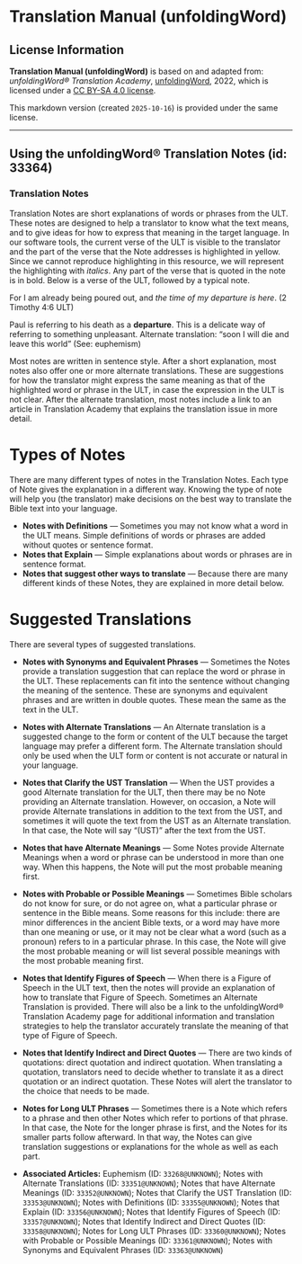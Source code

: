 # Translation Manual (unfoldingWord)

## License Information

**Translation Manual (unfoldingWord)** is based on and adapted from: _unfoldingWord® Translation Academy_, [unfoldingWord](https://unfoldingword.org/utw), 2022, which is licensed under a [CC BY-SA 4.0 license](https://creativecommons.org/licenses/by-sa/4.0/legalcode.en).

This markdown version (created `2025-10-16`) is provided under the same license.



--------------------------------

## Using the unfoldingWord® Translation Notes (id: 33364)

### Translation Notes

Translation Notes are short explanations of words or phrases from the ULT. These notes are designed to help a translator to know what the text means, and to give ideas for how to express that meaning in the target language. In our software tools, the current verse of the ULT is visible to the translator and the part of the verse that the Note addresses is highlighted in yellow. Since we cannot reproduce highlighting in this resource, we will represent the highlighting with *italics*. Any part of the verse that is quoted in the note is in bold. Below is a verse of the ULT, followed by a typical note.

For I am already being poured out, and *the time of my departure is here*. (2 Timothy 4:6 ULT)

Paul is referring to his death as a **departure**. This is a delicate way of referring to something unpleasant. Alternate translation: “soon I will die and leave this world” (See: euphemism)

Most notes are written in sentence style. After a short explanation, most notes also offer one or more alternate translations. These are suggestions for how the translator might express the same meaning as that of the highlighted word or phrase in the ULT, in case the expression in the ULT is not clear. After the alternate translation, most notes include a link to an article in Translation Academy that explains the translation issue in more detail.

Types of Notes
==============

There are many different types of notes in the Translation Notes. Each type of Note gives the explanation in a different way. Knowing the type of note will help you (the translator) make decisions on the best way to translate the Bible text into your language.

* **Notes with Definitions** — Sometimes you may not know what a word in the ULT means. Simple definitions of words or phrases are added without quotes or sentence format.
* **Notes that Explain** — Simple explanations about words or phrases are in sentence format.
* **Notes that suggest other ways to translate** — Because there are many different kinds of these Notes, they are explained in more detail below.

Suggested Translations
======================

There are several types of suggested translations.

* **Notes with Synonyms and Equivalent Phrases** — Sometimes the Notes provide a translation suggestion that can replace the word or phrase in the ULT. These replacements can fit into the sentence without changing the meaning of the sentence. These are synonyms and equivalent phrases and are written in double quotes. These mean the same as the text in the ULT.
* **Notes with Alternate Translations** — An Alternate translation is a suggested change to the form or content of the ULT because the target language may prefer a different form. The Alternate translation should only be used when the ULT form or content is not accurate or natural in your language.
* **Notes that Clarify the UST Translation** — When the UST provides a good Alternate translation for the ULT, then there may be no Note providing an Alternate translation. However, on occasion, a Note will provide Alternate translations in addition to the text from the UST, and sometimes it will quote the text from the UST as an Alternate translation. In that case, the Note will say “(UST)” after the text from the UST.
* **Notes that have Alternate Meanings** — Some Notes provide Alternate Meanings when a word or phrase can be understood in more than one way. When this happens, the Note will put the most probable meaning first.
* **Notes with Probable or Possible Meanings** — Sometimes Bible scholars do not know for sure, or do not agree on, what a particular phrase or sentence in the Bible means. Some reasons for this include: there are minor differences in the ancient Bible texts, or a word may have more than one meaning or use, or it may not be clear what a word (such as a pronoun) refers to in a particular phrase. In this case, the Note will give the most probable meaning or will list several possible meanings with the most probable meaning first.
* **Notes that Identify Figures of Speech** — When there is a Figure of Speech in the ULT text, then the notes will provide an explanation of how to translate that Figure of Speech. Sometimes an Alternate Translation is provided. There will also be a link to the unfoldingWord® Translation Academy page for additional information and translation strategies to help the translator accurately translate the meaning of that type of Figure of Speech.
* **Notes that Identify Indirect and Direct Quotes** — There are two kinds of quotations: direct quotation and indirect quotation. When translating a quotation, translators need to decide whether to translate it as a direct quotation or an indirect quotation. These Notes will alert the translator to the choice that needs to be made.
* **Notes for Long ULT Phrases** — Sometimes there is a Note which refers to a phrase and then other Notes which refer to portions of that phrase. In that case, the Note for the longer phrase is first, and the Notes for its smaller parts follow afterward. In that way, the Notes can give translation suggestions or explanations for the whole as well as each part.

* **Associated Articles:** Euphemism (ID: `33268@UNKNOWN`); Notes with Alternate Translations (ID: `33351@UNKNOWN`); Notes that have Alternate Meanings (ID: `33352@UNKNOWN`); Notes that Clarify the UST Translation (ID: `33353@UNKNOWN`); Notes with Definitions (ID: `33355@UNKNOWN`); Notes that Explain (ID: `33356@UNKNOWN`); Notes that Identify Figures of Speech (ID: `33357@UNKNOWN`); Notes that Identify Indirect and Direct Quotes (ID: `33358@UNKNOWN`); Notes for Long ULT Phrases (ID: `33360@UNKNOWN`); Notes with Probable or Possible Meanings (ID: `33361@UNKNOWN`); Notes with Synonyms and Equivalent Phrases (ID: `33363@UNKNOWN`)


